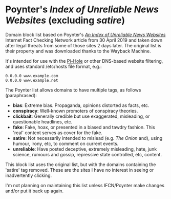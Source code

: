 # Poynter's _Index of Unreliable News Websites_ (excluding _satire_)
Domain block list based on Poynter's [_An Index of Unreliable News Websites_](http://www.poynter.org/ifcn/unreliable-news-index/) Internet Fact Checking Network article from 30 April 2019 and taken down after legal threats from some of those sites 2 days later. The original list is their property and was downloaded thanks to the Wayback Machine.

It's intended for use with the [Pi-Hole](https://pi-hole.net/) or other DNS-based website filtering, and uses standard /etc/hosts file format, e.g.:
```
0.0.0.0 www.example.com
0.0.0.0 www.example.net
```

The Poynter list allows domains to have multiple tags, as follows (paraphrased):
* **bias**: Extreme bias. Propaganda, opinions distorted as facts, etc.
* **conspiracy**: Well-known promoters of conspiracy theories.
* **clickbait**: Generally credible but use exaggerated, misleading, or questionable headlines, etc.
* **fake**: Fake, hoax, or presented in a biased and tawdry fashion. This 'real' content serves as cover for the fake.
* **satire**: Not necessarily intended to mislead (e.g. _The Onion_ and), using humour, irony, etc, to comment on current events.
* **unreliable**: Have posted deceptive, extremely misleading, hate, junk science, rumours and gossip, repressive state controlled, etc, content.

This block list uses the original list, but with the domains containing the 'satire' tag removed. These are the sites I have no interest in seeing or inadvertently clicking.

I'm not planning on maintaining this list unless IFCN/Poynter make changes and/or put it back up again.
